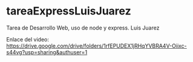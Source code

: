 # tareaExpressLuisJuarez
Tarea de Desarrollo Web, uso de node y express. Luis Juarez

Enlace del video: https://drive.google.com/drive/folders/1rfEPUDEX1jRHqYVBRA4V-Oiixc-s44vg?usp=sharing&authuser=1
